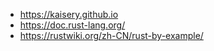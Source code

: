 * https://kaisery.github.io
* https://doc.rust-lang.org/
* https://rustwiki.org/zh-CN/rust-by-example/